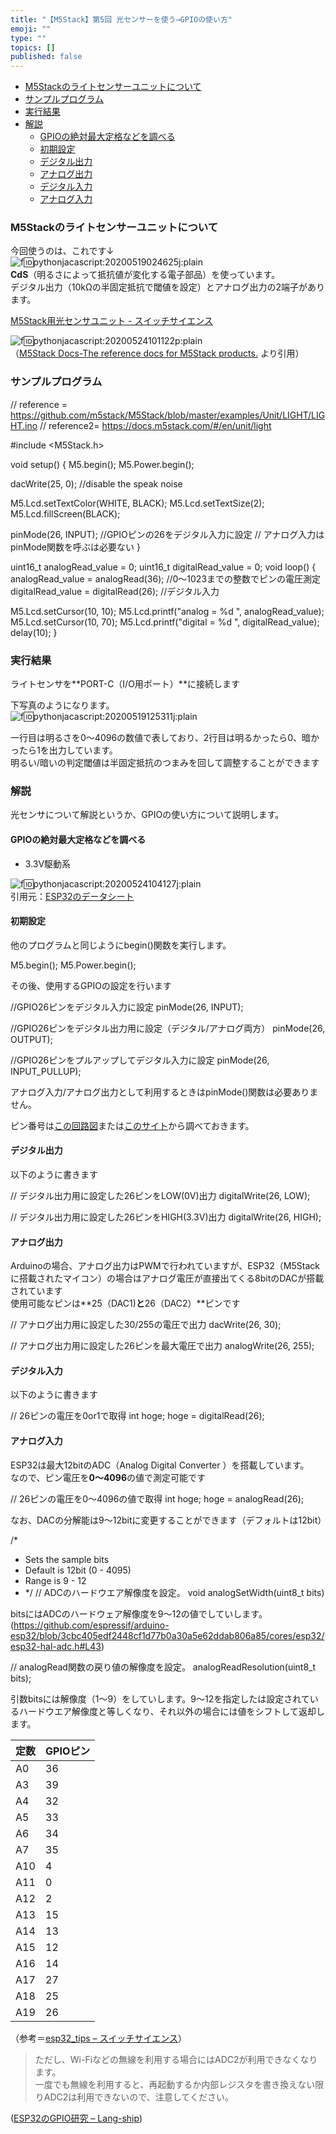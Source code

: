 ```yaml
---
title: "【M5Stack】第5回 光センサーを使う→GPIOの使い方"
emoji: ""
type: ""
topics: []
published: false
---
```


* [M5Stackのライトセンサーユニットについて](#M5Stackのライトセンサーユニットについて)
* [サンプルプログラム](#サンプルプログラム)
* [実行結果](#実行結果)
* [解説](#解説)  
   * [GPIOの絶対最大定格などを調べる](#GPIOの絶対最大定格などを調べる)  
   * [初期設定](#初期設定)  
   * [デジタル出力](#デジタル出力)  
   * [アナログ出力](#アナログ出力)  
   * [デジタル入力](#デジタル入力)  
   * [アナログ入力](#アナログ入力)
  
  
### M5Stackのライトセンサーユニットについて

今回使うのは、これです↓  
![f:id:pythonjacascript:20200519024625j:plain](/images/ppythonjacascript2020051920200519024625.jpg "f:id:pythonjacascript:20200519024625j:plain")  
**CdS**（明るさによって抵抗値が変化する電子部品）を使っています。  
デジタル出力（10kΩの半固定抵抗で閾値を設定）とアナログ出力の2端子があります。

[M5Stack用光センサユニット - スイッチサイエンス](https://www.switch-science.com/catalog/4051/)  

![f:id:pythonjacascript:20200524101122p:plain](/images/ppythonjacascript2020052420200524101122.png "f:id:pythonjacascript:20200524101122p:plain")  
（[M5Stack Docs-The reference docs for M5Stack products.](https://docs.m5stack.com/#/en/unit/light) より引用）  
  
  
### サンプルプログラム

// reference = https://github.com/m5stack/M5Stack/blob/master/examples/Unit/LIGHT/LIGHT.ino
// reference2= https://docs.m5stack.com/#/en/unit/light

#include <M5Stack.h>

void setup() {
  M5.begin();
  M5.Power.begin();

  dacWrite(25, 0);  //disable the speak noise

  M5.Lcd.setTextColor(WHITE, BLACK);
  M5.Lcd.setTextSize(2);
  M5.Lcd.fillScreen(BLACK);

  pinMode(26, INPUT); //GPIOピンの26をデジタル入力に設定
  // アナログ入力はpinMode関数を呼ぶは必要ない
}

uint16_t analogRead_value = 0;
uint16_t digitalRead_value = 0;
void loop() {
  analogRead_value = analogRead(36); //0～1023までの整数でピンの電圧測定
  digitalRead_value = digitalRead(26); //デジタル入力
  
  M5.Lcd.setCursor(10, 10);
  M5.Lcd.printf("analog = %d   ", analogRead_value);
  M5.Lcd.setCursor(10, 70);
  M5.Lcd.printf("digital = %d  ", digitalRead_value);
  delay(10);
}

### 実行結果

ライトセンサを**PORT-C（I/O用ポート）**に接続します

下写真のようになります。  
![f:id:pythonjacascript:20200519125311j:plain](/images/ppythonjacascript2020051920200519125311.jpg "f:id:pythonjacascript:20200519125311j:plain")

一行目は明るさを0～4096の数値で表しており、2行目は明るかったら0、暗かったら1を出力しています。  
明るい/暗いの判定閾値は半固定抵抗のつまみを回して調整することができます  
  
  
### 解説

光センサについて解説というか、GPIOの使い方について説明します。  
  
#### GPIOの絶対最大定格などを調べる

* 3.3V駆動系

![f:id:pythonjacascript:20200524104127j:plain](/images/ppythonjacascript2020052420200524104127.jpg "f:id:pythonjacascript:20200524104127j:plain")  
引用元：[ESP32のデータシート](https://www.espressif.com/sites/default/files/documentation/esp32%5Fdatasheet%5Fen.pdf)   
  
  
#### 初期設定

他のプログラムと同じようにbegin()関数を実行します。

  M5.begin();
  M5.Power.begin();

その後、使用するGPIOの設定を行います

//GPIO26ピンをデジタル入力に設定
pinMode(26, INPUT); 

//GPIO26ピンをデジタル出力用に設定（デジタル/アナログ両方）
pinMode(26, OUTPUT); 

//GPIO26ピンをプルアップしてデジタル入力に設定
pinMode(26, INPUT_PULLUP); 

  
アナログ入力/アナログ出力として利用するときはpinMode()関数は必要ありません。

ピン番号は[この回路図](https://github.com/m5stack/M5-Schematic/blob/master/Core/Basic/M5-Core-Schematic%2820171206%29.pdf)または[このサイト](https://trac.switch-science.com/wiki/esp32%5Ftips)から調べておきます。  
  
  
#### デジタル出力

以下のように書きます

// デジタル出力用に設定した26ピンをLOW(0V)出力
digitalWrite(26, LOW); 

// デジタル出力用に設定した26ピンをHIGH(3.3V)出力
digitalWrite(26, HIGH); 

#### アナログ出力

Arduinoの場合、アナログ出力はPWMで行われていますが、ESP32（M5Stackに搭載されたマイコン）の場合はアナログ電圧が直接出てくる8bitのDACが搭載されています  
使用可能なピンは**25（DAC1)**と**26（DAC2）**ピンです

// アナログ出力用に設定した30/255の電圧で出力
dacWrite(26, 30);

// アナログ出力用に設定した26ピンを最大電圧で出力
analogWrite(26, 255);
  
  
#### デジタル入力

以下のように書きます

// 26ピンの電圧を0or1で取得
int hoge;
hoge = digitalRead(26);

  
#### アナログ入力

ESP32は最大12bitのADC（Analog Digital Converter ）を搭載しています。  
なので、ピン電圧を**0～4096**の値で測定可能です

// 26ピンの電圧を0～4096の値で取得
int hoge;
hoge = analogRead(26);

  
なお、DACの分解能は9～12bitに変更することができます（デフォルトは12bit）

/*
 * Sets the sample bits
 * Default is 12bit (0 - 4095)
 * Range is 9 - 12
 * */
// ADCのハードウエア解像度を設定。
void analogSetWidth(uint8_t bits)

bitsにはADCのハードウェア解像度を9～12の値でしていします。  
 (<https://github.com/espressif/arduino-esp32/blob/3cbc405edf2448cf1d77b0a30a5e62ddab806a85/cores/esp32/esp32-hal-adc.h#L43>)  
  

// analogRead関数の戻り値の解像度を設定。
analogReadResolution(uint8_t bits);

引数bitsには解像度（1～9）をしていします。9～12を指定したは設定されているハードウエア解像度と等しくなり、それ以外の場合には値をシフトして返却します。

| 定数  | GPIOピン |
| --- | ------ |
| A0  | 36     |
| A3  | 39     |
| A4  | 32     |
| A5  | 33     |
| A6  | 34     |
| A7  | 35     |
| A10 | 4      |
| A11 | 0      |
| A12 | 2      |
| A13 | 15     |
| A14 | 13     |
| A15 | 12     |
| A16 | 14     |
| A17 | 27     |
| A18 | 25     |
| A19 | 26     |

  
（参考＝[esp32\_tips – スイッチサイエンス](https://trac.switch-science.com/wiki/esp32%5Ftips#ADC%E3%82%A2%E3%83%8A%E3%83%AD%E3%82%B0%E5%85%A5%E5%8A%9B)）

> ただし、Wi-Fiなどの無線を利用する場合にはADC2が利用できなくなります。  
> 一度でも無線を利用すると、再起動するか内部レジスタを書き換えない限りADC2は利用できないので、注意してください。

([ESP32のGPIO研究 – Lang-ship](https://lang-ship.com/blog/work/esp32-gpio/#%E3%82%A2%E3%83%8A%E3%83%AD%E3%82%B0%E5%85%A5%E5%8A%9B))